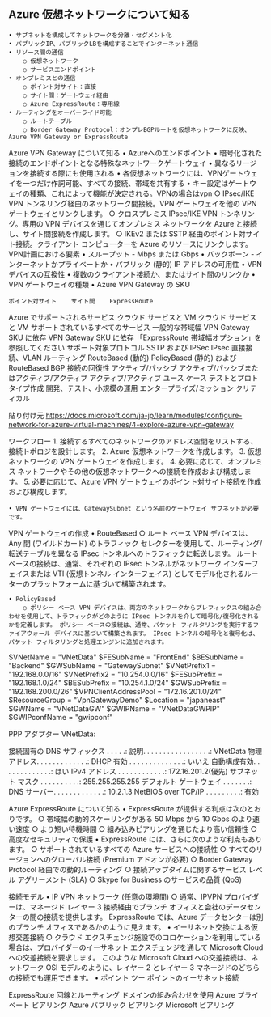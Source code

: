 ## Azure 仮想ネットワークについて知る
	• サブネットを構成してネットワークを分離・セグメント化
	• パブリックIP、パブリックLBを構成することでインターネット通信
	• リソース間の通信
		○ 仮想ネットワーク
		○ サービスエンドポイント
	• オンプレミスとの通信
		○ ポイント対サイト：直接
		○ サイト間：ゲートウェイ経由
		○ Azure ExpressRoute：専用線
	• ルーティングをオーバーライド可能
		○ ルートテーブル
		○ Border Gateway Protocol：オンプレBGPルートを仮想ネットワークに反映、Azure VPN Gateway or ExpressRoute 
	
	
Azure VPN Gateway について知る
	• Azureへのエンドポイント
	• 暗号化された接続のエンドポイントとなる特殊なネットワークゲートウェイ
	• 異なるリージョンを接続する際にも使用される
	• 各仮想ネットワークには、VPNゲートウェイを一つだけ作詞可能、すべての接続、帯域を共有する
	• キー設定はゲートウェイの種類、これによって機能が決定される。VPNの場合はvpn
		○ IPsec/IKE VPN トンネリング経由のネットワーク間接続。VPN ゲートウェイを他の VPN ゲートウェイとリンクします。
		○ クロスプレミス IPsec/IKE VPN トンネリング。専用の VPN デバイスを通じてオンプレミス ネットワークを Azure と接続し、サイト間接続を作成します。
		○ IKEv2 または SSTP 経由のポイント対サイト接続。クライアント コンピューターを Azure のリソースにリンクします。
VPN計画における要素
	• スループット - Mbps または Gbps
	• バックボーン - インターネットかプライベートか
	• パブリック (静的) IP アドレスの可用性
	• VPN デバイスの互換性
	• 複数のクライアント接続か、またはサイト間のリンクか
	• VPN ゲートウェイの種類
	• Azure VPN Gateway の SKU

	ポイント対サイト	サイト間	ExpressRoute
Azure でサポートされるサービス	クラウド サービスと VM	クラウド サービスと VM	サポートされているすべてのサービス
一般的な帯域幅	VPN Gateway SKU に依存	VPN Gateway SKU に依存	「ExpressRoute 帯域幅オプション」を参照してください
サポート対象プロトコル	SSTP および IPSec	IPsec	直接接続、VLAN
ルーティング	RouteBased (動的)	PolicyBased (静的) および RouteBased	BGP
接続の回復性	アクティブ/パッシブ	アクティブ/パッシブまたはアクティブ/アクティブ	アクティブ/アクティブ
ユース ケース	テストとプロトタイプ作成	開発、テスト、小規模の運用	エンタープライズ/ミッション クリティカル

貼り付け元  <https://docs.microsoft.com/ja-jp/learn/modules/configure-network-for-azure-virtual-machines/4-explore-azure-vpn-gateway> 

ワークフロー
	1. 接続するすべてのネットワークのアドレス空間をリストする、接続トポロジを設計します。
	2. Azure 仮想ネットワークを作成します。
	3. 仮想ネットワークの VPN ゲートウェイを作成します。
	4. 必要に応じて、オンプレミス ネットワークやその他の仮想ネットワークへの接続を作成および構成します。
	5. 必要に応じて、Azure VPN ゲートウェイのポイント対サイト接続を作成および構成します。

	• VPN ゲートウェイには、GatewaySubnet という名前のゲートウェイ サブネットが必要です。
	
VPN ゲートウェイの作成
	• RouteBased
		○ ルート ベース VPN デバイスは、Any 間 (ワイルドカード) のトラフィック セレクターを使用して、ルーティング/転送テーブルを異なる IPsec トンネルへのトラフィックに転送します。 ルート ベースの接続は、通常、それぞれの IPsec トンネルがネットワーク インターフェイスまたは VTI (仮想トンネル インターフェイス) としてモデル化されるルーターのプラットフォームに基づいて構築されます。

	• PolicyBased
		○ ポリシー ベース VPN デバイスは、両方のネットワークからプレフィックスの組み合わせを使用して、トラフィックがどのように IPsec トンネルを介して暗号化/復号化されるかを定義します。 ポリシー ベースの接続は、通常、パケット フィルタリングを実行するファイアウォール デバイスに基づいて構築されます。 IPsec トンネルの暗号化と復号化は、パケット フィルタリングと処理エンジンに追加されます。

$VNetName  = "VNetData"
$FESubName = "FrontEnd"
$BESubName = "Backend"
$GWSubName = "GatewaySubnet"
$VNetPrefix1 = "192.168.0.0/16"
$VNetPrefix2 = "10.254.0.0/16"
$FESubPrefix = "192.168.1.0/24"
$BESubPrefix = "10.254.1.0/24"
$GWSubPrefix = "192.168.200.0/26"
$VPNClientAddressPool = "172.16.201.0/24"
$ResourceGroup = "VpnGatewayDemo"
$Location = "japaneast"
$GWName = "VNetDataGW"
$GWIPName = "VNetDataGWPIP"
$GWIPconfName = "gwipconf"

PPP アダプター VNetData:

   接続固有の DNS サフィックス . . . . .:
   説明. . . . . . . . . . . . . . . . .: VNetData
   物理アドレス. . . . . . . . . . . . .:
   DHCP 有効 . . . . . . . . . . . . . .: いいえ
   自動構成有効. . . . . . . . . . . . .: はい
   IPv4 アドレス . . . . . . . . . . . .: 172.16.201.2(優先)
   サブネット マスク . . . . . . . . . .: 255.255.255.255
   デフォルト ゲートウェイ . . . . . . .:
   DNS サーバー. . . . . . . . . . . . .: 10.2.1.3
   NetBIOS over TCP/IP . . . . . . . . .: 有効


Azure ExpressRoute について知る
	• ExpressRoute が提供する利点は次のとおりです。
		○ 帯域幅の動的スケーリングがある 50 Mbps から 10 Gbps のより速い速度
		○ より短い待機時間
		○ 組み込みピアリングを通じたより高い信頼性
		○ 高度なセキュリティで保護
	• ExpressRoute には、さらに次のような利点もあります。
		○ サポートされているすべての Azure サービスへの接続性
		○ すべてのリージョンへのグローバル接続 (Premium アドオンが必要)
		○ Border Gateway Protocol 経由での動的ルーティング
		○ 接続アップタイムに関するサービス レベル アグリーメント (SLA)
		○ Skype for Business のサービスの品質 (QoS)

接続モデル
	• IP VPN ネットワーク (任意の環境間)
		○ 通常、IPVPN プロバイダーは、マネージド レイヤー 3 接続経由でブランチ オフィスと会社のデータセンターの間の接続を提供します。 ExpressRoute では、Azure データセンターは別のブランチ オフィスであるかのように見えます。
	• イーサネット交換による仮想交差接続
		○ クラウド エクスチェンジ施設でのコロケーションを利用している場合は、プロバイダーのイーサネット エクスチェンジを通して Microsoft Cloud への交差接続を要求します。 このような Microsoft Cloud への交差接続は、ネットワーク OSI モデルのように、レイヤー 2 とレイヤー 3 マネージドのどちらの接続でも運用できます。
	• ポイント ツー ポイントのイーサネット接続


ExpressRoute 回線とルーティング ドメインの組み合わせを使用
Azure プライベート ピアリング
Azure パブリック ピアリング
Microsoft ピアリング